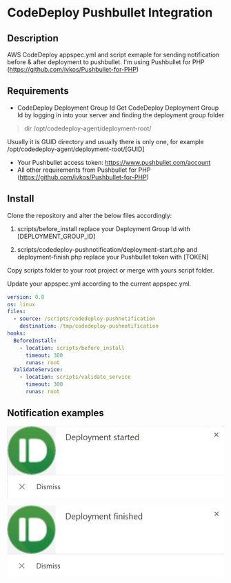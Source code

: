 # CodeDeploy Pushbullet Integration

## Description
AWS CodeDeploy appspec.yml and script exmaple for sending notification before & after deployment to pushbullet.
I'm using Pushbullet for PHP (https://github.com/ivkos/Pushbullet-for-PHP)

## Requirements
* CodeDeploy Deployment Group Id
Get CodeDeploy Deployment Group Id by logging in into your server and finding the deployment group folder

> dir /opt/codedeploy-agent/deployment-root/

Usually it is GUID directory and usually there is only one, for example /opt/codedeploy-agent/deployment-root/[GUID]
* Your Pushbullet access token: https://www.pushbullet.com/account
* All other requirements from Pushbullet for PHP (https://github.com/ivkos/Pushbullet-for-PHP)

## Install
Clone the repository and alter the below files accordingly:

1. scripts/before_install replace your Deployment Group Id with [DEPLOYMENT_GROUP_ID]

2. scripts/codedeploy-pushnotification/deployment-start.php and deployment-finish.php replace your Pushbullet token with [TOKEN] 

Copy scripts folder to your root project or merge with yours script folder.

Update your appspec.yml according to the current appspec.yml.
```yml
version: 0.0
os: linux
files:
  - source: /scripts/codedeploy-pushnotification
    destination: /tmp/codedeploy-pushnotification
hooks:
  BeforeInstall:
    - location: scripts/before_install
      timeout: 300
      runas: root
  ValidateService:
    - location: scripts/validate_service
      timeout: 300
      runas: root
```

## Notification examples
![](https://github.com/niraltmark/codedeploy-pushbullet-php/blob/master/images/pushbullet-deployment-started-notification.jpg?raw=true)

![](https://github.com/niraltmark/codedeploy-pushbullet-php/blob/master/images/pushbullet-deployment-finished-notification.jpg?raw=true)
